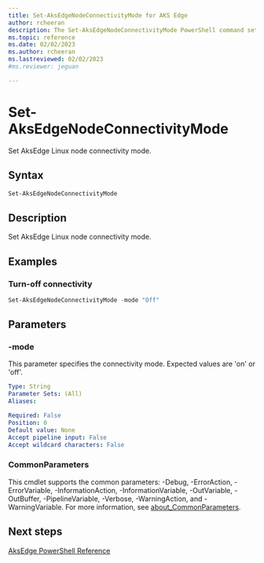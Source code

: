```yaml
---
title: Set-AksEdgeNodeConnectivityMode for AKS Edge
author: rcheeran
description: The Set-AksEdgeNodeConnectivityMode PowerShell command sets AksEdge Linux node connectivity mode.
ms.topic: reference
ms.date: 02/02/2023
ms.author: rcheeran 
ms.lastreviewed: 02/02/2023
#ms.reviewer: jeguan

---
```


# Set-AksEdgeNodeConnectivityMode

Set AksEdge Linux node connectivity mode.

## Syntax

```powershell
Set-AksEdgeNodeConnectivityMode
```

## Description

Set AksEdge Linux node connectivity mode.


## Examples

### Turn-off connectivity 

```powershell
Set-AksEdgeNodeConnectivityMode -mode "Off"
```


## Parameters

### -mode

This parameter specifies the connectivity mode. Expected values are 'on' or 'off'.

```yaml
Type: String
Parameter Sets: (All)
Aliases:

Required: False
Position: 0
Default value: None
Accept pipeline input: False
Accept wildcard characters: False
```


### CommonParameters

This cmdlet supports the common parameters: -Debug, -ErrorAction, -ErrorVariable, -InformationAction, -InformationVariable, -OutVariable, -OutBuffer, -PipelineVariable, -Verbose, -WarningAction, and -WarningVariable. For more information, see [about_CommonParameters](https://go.microsoft.com/fwlink/?LinkID=113216).

## Next steps

[AksEdge PowerShell Reference](./index.md)
